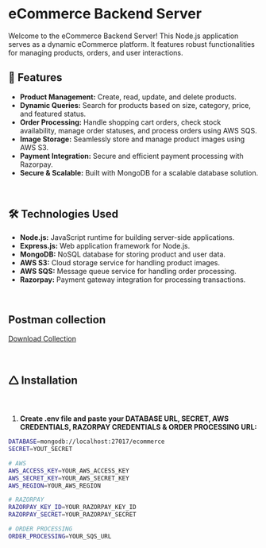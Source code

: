 # eCommerce Backend Server

Welcome to the eCommerce Backend Server! This Node.js application serves as a dynamic eCommerce platform. It features robust functionalities for managing products, orders, and user interactions.

## 🚀 Features

- **Product Management:** Create, read, update, and delete products.
- **Dynamic Queries:** Search for products based on size, category, price, and featured status.
- **Order Processing:** Handle shopping cart orders, check stock availability, manage order statuses, and process orders using AWS SQS.
- **Image Storage:** Seamlessly store and manage product images using AWS S3.
- **Payment Integration:** Secure and efficient payment processing with Razorpay.
- **Secure & Scalable:** Built with MongoDB for a scalable database solution.

<br>

## 🛠️ Technologies Used

- **Node.js:** JavaScript runtime for building server-side applications.
- **Express.js:** Web application framework for Node.js.
- **MongoDB:** NoSQL database for storing product and user data.
- **AWS S3:** Cloud storage service for handling product images.
- **AWS SQS:** Message queue service for handling order processing.
- **Razorpay:** Payment gateway integration for processing transactions.

<br>

## Postman collection
[Download Collection](https://api.postman.com/collections/36907399-8ef269c3-d42b-4721-9a60-191e4ceae8d3?access_key=PMAT-01J37VK3DANX9731PR78EA37WB)

<br>

## 🛆 Installation

<br>

1. **Create .env file and paste your DATABASE URL, SECRET, AWS CREDENTIALS, RAZORPAY CREDENTIALS & ORDER PROCESSING URL:**
```bash
DATABASE=mongodb://localhost:27017/ecommerce
SECRET=YOUT_SECRET

# AWS
AWS_ACCESS_KEY=YOUR_AWS_ACCESS_KEY
AWS_SECRET_KEY=YOUR_AWS_SECRET_KEY
AWS_REGION=YOUR_AWS_REGION

# RAZORPAY
RAZORPAY_KEY_ID=YOUR_RAZORPAY_KEY_ID
RAZORPAY_SECRET=YOUR_RAZORPAY_SECRET

# ORDER PROCESSING
ORDER_PROCESSING=YOUR_SQS_URL
```
<br>


